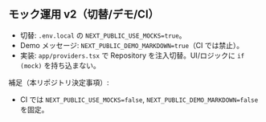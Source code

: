 ## モック運用 v2（切替/デモ/CI）

- 切替: `.env.local` の `NEXT_PUBLIC_USE_MOCKS=true`。
- Demo メッセージ: `NEXT_PUBLIC_DEMO_MARKDOWN=true`（CI では禁止）。
- 実装: `app/providers.tsx` で Repository を注入切替。UI/ロジックに `if (mock)` を持ち込まない。

補足（本リポジトリ決定事項）:
- CI では `NEXT_PUBLIC_USE_MOCKS=false`, `NEXT_PUBLIC_DEMO_MARKDOWN=false` を固定。


